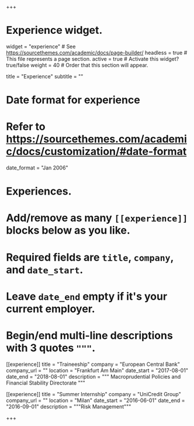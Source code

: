 +++
# Experience widget.
widget = "experience"  # See https://sourcethemes.com/academic/docs/page-builder/
headless = true  # This file represents a page section.
active = true  # Activate this widget? true/false
weight = 40  # Order that this section will appear.

title = "Experience"
subtitle = ""

# Date format for experience
#   Refer to https://sourcethemes.com/academic/docs/customization/#date-format
date_format = "Jan 2006"

# Experiences.
#   Add/remove as many `[[experience]]` blocks below as you like.
#   Required fields are `title`, `company`, and `date_start`.
#   Leave `date_end` empty if it's your current employer.
#   Begin/end multi-line descriptions with 3 quotes `"""`.
[[experience]]
  title = "Traineeship"
  company = "European Central Bank"
  company_url = ""
  location = "Frankfurt Am Main"
  date_start = "2017-08-01"
  date_end = "2018-08-01"
  description = """
  Macroprudential Policies and Financial Stability Directorate
  """

[[experience]]
  title = "Summer Internship"
  company = "UniCredit Group"
  company_url = ""
  location = "Milan"
  date_start = "2016-06-01"
  date_end = "2016-09-01"
  description = """Risk Management"""

+++
